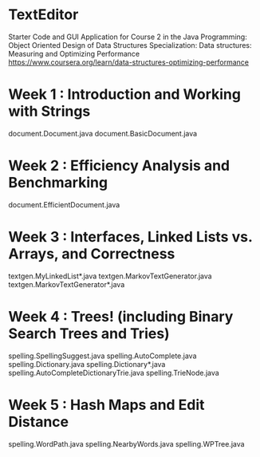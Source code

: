 # TextEditor

Starter Code and GUI Application for Course 2
in the Java Programming: Object Oriented Design of Data Structures Specialization:
Data structures: Measuring and Optimizing Performance
https://www.coursera.org/learn/data-structures-optimizing-performance


Week 1 : Introduction and Working with Strings
==============================================
document.Document.java
document.BasicDocument.java

Week 2 : Efficiency Analysis and Benchmarking
=============================================
document.EfficientDocument.java

Week 3 : Interfaces, Linked Lists vs. Arrays, and Correctness
=============================================================
textgen.MyLinkedList*.java
textgen.MarkovTextGenerator.java
textgen.MarkovTextGenerator*.java

Week 4 : Trees! (including Binary Search Trees and Tries)
=========================================================
spelling.SpellingSuggest.java
spelling.AutoComplete.java
spelling.Dictionary.java
spelling.Dictionary*.java
spelling.AutoCompleteDictionaryTrie.java
spelling.TrieNode.java

Week 5 : Hash Maps and Edit Distance
====================================
spelling.WordPath.java
spelling.NearbyWords.java
spelling.WPTree.java
